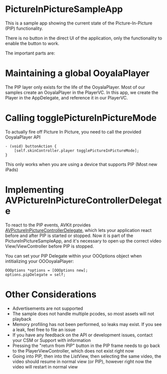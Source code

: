 # PictureInPictureSampleApp

This is a sample app showing the current state of the Picture-In-Picture (PIP) functionality.

There is no button in the direct UI of the application, only the functionality to enable the button to work.

The important parts are:

# Maintaining a global OoyalaPlayer

The PIP layer only exists for the life of the OoyalaPlayer.  Most of our samples create an OoyalaPlayer in the PlayerVC. In this app, we create the Player in the AppDelegate, and reference it in our PlayerVC.

# Calling togglePictureInPictureMode

To actually fire off Picture In Picture, you need to call the provided OoyalaPlayer API

    - (void) buttonAction {
        [self.skinController.player togglePictureInPictureMode];
    }

This only works when you are using a device that supports PIP (Most new iPads)

# Implementing AVPictureInPictureControllerDelegate

To react to the PIP events, AVKit provides [AVPictureInPictureControllerDelegate](https://developer.apple.com/reference/avkit/avpictureinpicturecontrollerdelegate), which lets your application react before and after PIP is started or stopped.  Now it is  part of the PictureInPictureSampleApp, and it's necessary to open up the correct video View/ViewController before PIP is stopped.

You can set your PIP Delegate within your OOOptions object when intitializing your OOOoyalaPlayer:

    OOOptions *options = [OOOptions new];
    options.pipDelegate = self;

# Other Considerations
* Advertisements are not supported
* The sample does not handle multiple pcodes, so most assets will not playback
* Memory profiling has not been performed, so leaks may exist.  If you see a leak, feel free to file an issue
* If you have any feedback on the API or development issues, contact your CSM or Support with information
* Pressing the "return from PIP" button in the PIP frame needs to go back to the PlayerViewController, which does not exist right now
* Going into PIP, then into the ListView, then selecting the same video, the video should resume in normal view (or PIP), however right now the video will restart in normal view
